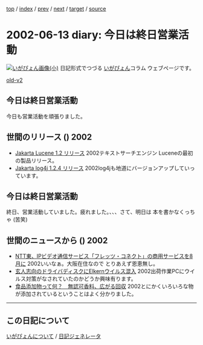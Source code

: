 [top](https://igapyon.github.io/diary/) 
 / [index](https://igapyon.github.io/diary/2002/index.html) 
 / [prev](https://igapyon.github.io/diary/2002/ig020612.html) 
 / [next](https://igapyon.github.io/diary/2002/ig020614.html) 
 / [target](https://igapyon.github.io/diary/2002/ig020613.html) 
 / [source](https://github.com/igapyon/diary/blob/gh-pages/2002/ig020613.html.src.md) 

2002-06-13 diary: 今日は終日営業活動
=====================================================================================================
[![いがぴょん画像(小)](https://igapyon.github.io/diary/images/iga200306s.jpg "いがぴょん")](https://igapyon.github.io/diary/memo/memoigapyon.html) 日記形式でつづる [いがぴょん](https://igapyon.github.io/diary/memo/memoigapyon.html)コラム ウェブページです。

[old-v2](ig020613-orig.html)

## 今日は終日営業活動

今日も営業活動を頑張りました。


## 世間のリリース () 2002

* [Jakarta Lucene 1.2 リリース](http://jakarta.apache.org/lucene/)  2002テキストサーチエンジン Luceneの最初の製品リリース。
* [Jakarta log4j 1.2.4 リリース](http://jakarta.apache.org/log4j/)  2002log4jも地道にバージョンアップしていっています。

## 今日は終日営業活動

終日、営業活動していました。疲れました。、、、さて、明日は 本を書かなくっちゃ (苦笑)

## 世間のニュースから () 2002

* [NTT東、IPビデオ通信サービス「フレッツ・コネクト」の商用サービスを8月に](http://www.zdnet.co.jp/news/0206/13/njbt_05.html)  2002いいなぁ。大阪在住なので とりあえず恩恵無し。
* [玄人志向のドライバディスクにElkernウイルス混入](http://www.zdnet.co.jp/news/0206/13/njbt_10.html)  2002出荷作業PCにウイルス対策がなされていたのかどうか興味有ります。
* [食品添加物って何？　無認可香料、広がる回収](http://www.asahi.com/life/food/020607d.html)  2002とにかくいろいろな物が添加されているということはよく分かりました。

----------------------------------------------------------------------------------------------------

## この日記について
[いがぴょんについて](https://igapyon.github.io/diary/memo/memoigapyon.html) / [日記ジェネレータ](https://github.com/igapyon/igapyonv3)
